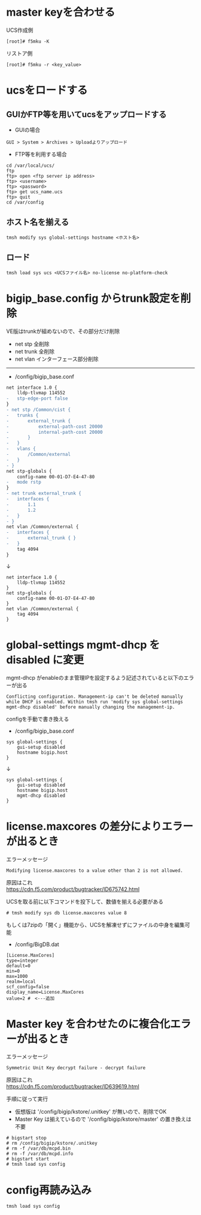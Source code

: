 # master keyを合わせる

UCS作成側
```
[root]# f5mku -K
```

リストア側
```
[root]# f5mku -r <key_value>
```

# ucsをロードする

## GUIかFTP等を用いてucsをアップロードする  

- GUIの場合  
```
GUI > System > Archives > Uploadよりアップロード
```  

- FTP等を利用する場合
```
cd /var/local/ucs/
ftp
ftp> open <ftp server ip address>
ftp> <username>
ftp> <password>
ftp> get ucs_name.ucs
ftp> quit
cd /var/config
```

## ホスト名を揃える
```
tmsh modify sys global-settings hostname <ホスト名>
```

## ロード
```
tmsh load sys ucs <UCSファイル名> no-license no-platform-check
```

# bigip_base.config からtrunk設定を削除

VE版はtrunkが組めないので、その部分だけ削除  
- net stp 全削除
- net trunk 全削除
- net vlan インターフェース部分削除
---
- /config/bigip_base.conf
```diff
net interface 1.0 {
    lldp-tlvmap 114552
-   stp-edge-port false
}
- net stp /Common/cist {
-   trunks {
-       external_trunk {
-           external-path-cost 20000
-           internal-path-cost 20000
-       }
-   }
-   vlans {
-       /Common/external
-   }
- }
net stp-globals {
    config-name 00-01-D7-E4-47-80
-   mode rstp
}
- net trunk external_trunk {
-   interfaces {
-       1.1
-       1.2
-   }
- }
net vlan /Common/external {
-   interfaces {
-       external_trunk { }
-   }
    tag 4094
}
```
↓
```
net interface 1.0 {
    lldp-tlvmap 114552
}
net stp-globals {
    config-name 00-01-D7-E4-47-80
}
net vlan /Common/external {
    tag 4094
}
```

# global-settings mgmt-dhcp をdisabled に変更

mgmt-dhcp がenableのまま管理IPを設定するよう記述されていると以下のエラーが出る 

```
Conflicting configuration. Management-ip can't be deleted manually while DHCP is enabled. Within tmsh run 'modify sys global-settings mgmt-dhcp disabled' before manually changing the management-ip.
```

configを手動で書き換える 

- /config/bigip_base.conf
```
sys global-settings {
    gui-setup disabled
    hostname bigip.host
}
```
↓
```
sys global-settings {
    gui-setup disabled
    hostname bigip.host
    mgmt-dhcp disabled
}
```

# license.maxcores の差分によりエラーが出るとき

エラーメッセージ
```
Modifying license.maxcores to a value other than 2 is not allowed.
```

原因はこれ  
https://cdn.f5.com/product/bugtracker/ID675742.html  

UCSを取る前に以下コマンドを投下して、数値を揃える必要がある
```
# tmsh modify sys db license.maxcores value 8
```

もしくは7zipの「開く」機能から、UCSを解凍せずにファイルの中身を編集可能  
- /config/BigDB.dat
```
[License.MaxCores]
type=integer
default=0
min=0
max=1000
realm=local
scf_config=false
display_name=License.MaxCores
value=2 #　<---追加
```

# Master key を合わせたのに複合化エラーが出るとき
エラーメッセージ
```
Symmetric Unit Key decrypt failure - decrypt failure
```

原因はこれ  
https://cdn.f5.com/product/bugtracker/ID639619.html  

手順に従って実行
- 仮想版は '/config/bigip/kstore/.unitkey' が無いので、削除でOK
- Master Key は揃えているので '/config/bigip/kstore/master' の置き換えは不要
```
# bigstart stop
# rm /config/bigip/kstore/.unitkey
# rm -f /var/db/mcpd.bin
# rm -f /var/db/mcpd.info
# bigstart start
# tmsh load sys config
```

# config再読み込み
```
tmsh load sys config
```
